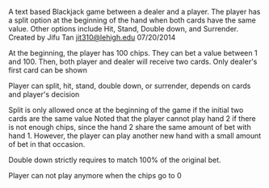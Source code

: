 A text based Blackjack game between a dealer and a player.
The player has a split option at the beginning of the hand 
when both cards have the same value.
Other options include Hit, Stand, Double down, and Surrender.
Created by Jifu Tan
jit310@lehigh.edu
07/20/2014

At the beginning, the player has 100 chips.
They can bet a value between 1 and 100.
Then, both player and dealer will receive two cards.
Only dealer's first card can be shown

Player can split, hit, stand, double down, or surrender, depends
on cards and player's decision

Split is only allowed once at the beginning of the game if the initial two cards are the same value
Noted that the player cannot play hand 2 if there is not enough chips, since the hand 2 share the same amount of bet with hand 1.
However, the player can play another new hand with a small amount of bet in that occasion.

Double down strictly requires to match 100% of the original bet.

Player can not play anymore when the chips go to 0




